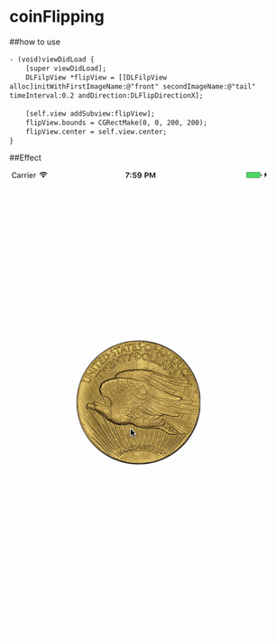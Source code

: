 # coinFlipping

##how to use
	
	- (void)viewDidLoad {
	    [super viewDidLoad];
	    DLFilpView *flipView = [[DLFilpView alloc]initWithFirstImageName:@"front" secondImageName:@"tail" timeInterval:0.2 andDirection:DLFlipDirectionX];
	    
	    [self.view addSubview:flipView];
	    flipView.bounds = CGRectMake(0, 0, 200, 200);
	    flipView.center = self.view.center;
	}
	
	
##Effect

![image](https://github.com/NewYorkFive/coinFlipping/blob/master/coinFlipping.gif)
